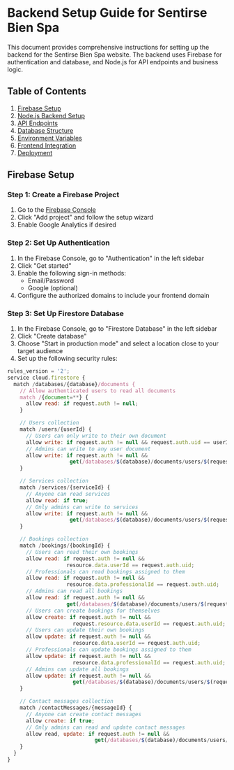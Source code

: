 # Backend Setup Guide for Sentirse Bien Spa

This document provides comprehensive instructions for setting up the backend for the Sentirse Bien Spa website. The backend uses Firebase for authentication and database, and Node.js for API endpoints and business logic.

## Table of Contents

1. [Firebase Setup](#firebase-setup)
2. [Node.js Backend Setup](#nodejs-backend-setup)
3. [API Endpoints](#api-endpoints)
4. [Database Structure](#database-structure)
5. [Environment Variables](#environment-variables)
6. [Frontend Integration](#frontend-integration)
7. [Deployment](#deployment)

## Firebase Setup

### Step 1: Create a Firebase Project

1. Go to the [Firebase Console](https://console.firebase.google.com/)
2. Click "Add project" and follow the setup wizard
3. Enable Google Analytics if desired

### Step 2: Set Up Authentication

1. In the Firebase Console, go to "Authentication" in the left sidebar
2. Click "Get started"
3. Enable the following sign-in methods:
   - Email/Password
   - Google (optional)
4. Configure the authorized domains to include your frontend domain

### Step 3: Set Up Firestore Database

1. In the Firebase Console, go to "Firestore Database" in the left sidebar
2. Click "Create database"
3. Choose "Start in production mode" and select a location close to your target audience
4. Set up the following security rules:

```javascript
rules_version = '2';
service cloud.firestore {
  match /databases/{database}/documents {
    // Allow authenticated users to read all documents
    match /{document=**} {
      allow read: if request.auth != null;
    }

    // Users collection
    match /users/{userId} {
      // Users can only write to their own document
      allow write: if request.auth != null && request.auth.uid == userId;
      // Admins can write to any user document
      allow write: if request.auth != null &&
                    get(/databases/$(database)/documents/users/$(request.auth.uid)).data.role == 'admin';
    }

    // Services collection
    match /services/{serviceId} {
      // Anyone can read services
      allow read: if true;
      // Only admins can write to services
      allow write: if request.auth != null &&
                    get(/databases/$(database)/documents/users/$(request.auth.uid)).data.role == 'admin';
    }

    // Bookings collection
    match /bookings/{bookingId} {
      // Users can read their own bookings
      allow read: if request.auth != null &&
                   resource.data.userId == request.auth.uid;
      // Professionals can read bookings assigned to them
      allow read: if request.auth != null &&
                   resource.data.professionalId == request.auth.uid;
      // Admins can read all bookings
      allow read: if request.auth != null &&
                   get(/databases/$(database)/documents/users/$(request.auth.uid)).data.role == 'admin';
      // Users can create bookings for themselves
      allow create: if request.auth != null &&
                     request.resource.data.userId == request.auth.uid;
      // Users can update their own bookings
      allow update: if request.auth != null &&
                     resource.data.userId == request.auth.uid;
      // Professionals can update bookings assigned to them
      allow update: if request.auth != null &&
                     resource.data.professionalId == request.auth.uid;
      // Admins can update all bookings
      allow update: if request.auth != null &&
                     get(/databases/$(database)/documents/users/$(request.auth.uid)).data.role == 'admin';
    }

    // Contact messages collection
    match /contactMessages/{messageId} {
      // Anyone can create contact messages
      allow create: if true;
      // Only admins can read and update contact messages
      allow read, update: if request.auth != null &&
                            get(/databases/$(database)/documents/users/$(request.auth.uid)).data.role == 'admin';
    }
  }
}
```
